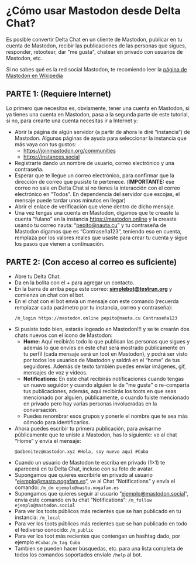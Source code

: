# ¿Cómo usar Mastodon desde Delta Chat?

Es posible convertir Delta Chat en un cliente de Mastodon, publicar en tu cuenta de Mastodon, recibir las publicaciones de las personas que sigues, responder,
retootear, dar "me gusta", chatear en privado con usuarios de Mastodon, etc.

Si no sabes qué es la red social Mastodon, te recomiendo leer la [página de Mastodon en Wikipedia](https://es.wikipedia.org/wiki/Mastodon_(red_social))

## PARTE 1: (Requiere Internet)
Lo primero que necesitas es, obviamente, tener una cuenta en Mastodon, si ya tienes una cuenta en Mastodon, pasa a la segunda parte de este tutorial, si no, para
crearte una cuenta necesitas ir a Internet y:

* Abrir la página de algún servidor (a partir de ahora le diré “instancia“) de Mastodon. Algunas páginas de ayuda para seleccionar la instancia que más vaya con
  tus gustos:
  - https://joinmastodon.org/communities
  - https://instances.social
* Registrarte dando un nombre de usuario, correo electrónico y una contraseña.
* Esperar que te llegue un correo electrónico, para confirmar que la dirección de correo que pusiste te pertenece. (**IMPORTANTE:** ese correo no sale en Delta
  Chat si no tienes la interacción con el correo electrónico en "Todos". En dependencia del servidor que escojas, el mensaje puede tardar unos minutos en llegar)
* Abrir el enlace de verificación que viene dentro de dicho mensaje.
* Una vez tengas una cuenta en Mastodon, digamos que te creaste la cuenta “fulano” en la instancia https://mastodon.online y la creaste usando tu correo nauta:
  “pepito@nauta.cu” y tu contraseña de Mastodon digamos que es “Contraseña123“, teniendo eso en cuenta, remplaza por los valores reales que usaste para crear tu
  cuenta y sigue los pasos que vienen a continuación.

## PARTE 2: (Con acceso al correo es suficiente)

* Abre tu Delta Chat.
* Da en la bolita con el + para agregar un contacto.
* En la barra de arriba pega este correo: **simplebot@testrun.org** y comienza un chat con el bot.
* En el chat con el bot envía un mensaje con este comando (recuerda remplazar cada parámetro por tu instancia, correo y contraseña):
  ```
  /m_login https://mastodon.online pepito@nauta.cu Contraseña123
  ```
* Si pusiste todo bien, estarás logeado en Mastodon!!! y se te crearán dos chats nuevos con el ícono de Mastodon:
  - **Home:** Aquí recibirás todo lo que publican las personas que sigues y además lo que envíes en este chat será mostrado públicamente en tu perfil (cada
    mensaje será un toot en Mastodon), y podrá ser visto por todos los usuarios de Mastodon y saldrá en el “home” de tus seguidores. Además de texto también
    puedes enviar imágenes, gif, mensajes de voz y videos.
  - **Notifications:** En este chat recibirás notificaciones cuando tengas un nuevo seguidor y cuando alguien le de "me gusta" o re-comparta tus publicaciones,
    además, aquí recibirás los toots en que seas mencionado por alguien, públicamente, o cuando fuiste mencionado en privado pero hay varias personas involucradas
    en la conversación.
  - Puedes renombrar esos grupos y ponerle el nombre que te sea más cómodo para identificarlos.
* Ahora puedes escribir tu primera publicación, para avisarme públicamente que te uniste a Mastodon, has lo siguiente: ve al chat “Home” y envía el mensaje:
  ```
  @adbenitez@mastodon.xyz #Hola, soy nuevo aquí #Cuba
  ```
* Cuando un usuario de Mastodon te escriba en privado (1×1) te aparecerá en tu Delta Chat, incluso con su foto de avatar.
* Supongamos que quieres escribirle en privado al usuario “ejemplo@masto.nogafam.es“, ve al Chat “Notifications” y envía el comando:
`/m_dm ejemplo@masto.nogafam.es`
* Supongamos que quieres seguir al usuario “ejemplo@mastodon.social“, envía este comando en tu chat “Notifications“:
`/m_follow ejemplo@mastodon.social`
* Para ver los toots públicos más recientes que se han publicado en tu instancia:
`/m_local`
* Para ver los toots públicos más recientes que se han publicado en todo el fediverso conocido:
`/m_public`
* Para ver los toot más recientes que contengan un hashtag dado, por ejemplo `#Cuba`:
`/m_tag Cuba`
* Tambien se pueden hacer búsquedas, etc. para una lista completa de todos los comandos soportados envíale `/help` al bot.
